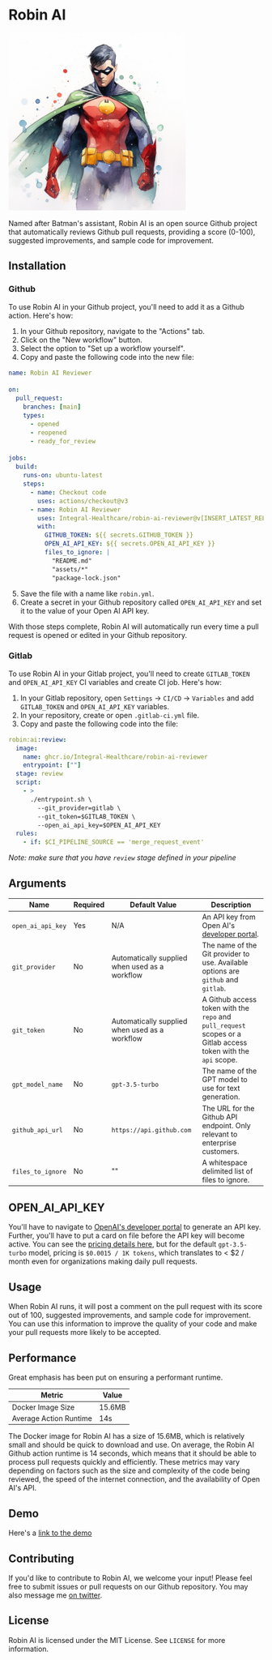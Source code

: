 # Robin AI

<img src="/assets/robin.png" alt="Robin watercolor image" style="width: 350px;"/>

Named after Batman's assistant, Robin AI is an open source Github project that automatically reviews Github pull requests, providing a score (0-100), suggested improvements, and sample code for improvement.

## Installation

### Github

To use Robin AI in your Github project, you'll need to add it as a Github action. Here's how:

1. In your Github repository, navigate to the "Actions" tab.
2. Click on the "New workflow" button.
3. Select the option to "Set up a workflow yourself".
4. Copy and paste the following code into the new file:

```yml
name: Robin AI Reviewer

on:
  pull_request:
    branches: [main]
    types:
      - opened
      - reopened
      - ready_for_review

jobs:
  build:
    runs-on: ubuntu-latest
    steps:
      - name: Checkout code
        uses: actions/checkout@v3
      - name: Robin AI Reviewer
        uses: Integral-Healthcare/robin-ai-reviewer@v[INSERT_LATEST_RELEASE]
        with:
          GITHUB_TOKEN: ${{ secrets.GITHUB_TOKEN }}
          OPEN_AI_API_KEY: ${{ secrets.OPEN_AI_API_KEY }}
          files_to_ignore: |
            "README.md"
            "assets/*"
            "package-lock.json"
```

5. Save the file with a name like `robin.yml`.
6. Create a secret in your Github repository called `OPEN_AI_API_KEY` and set it to the value of your Open AI API key.

With those steps complete, Robin AI will automatically run every time a pull request is opened or edited in your Github repository.

### Gitlab

To use Robin AI in your Gitlab project, you'll need to create `GITLAB_TOKEN` and `OPEN_AI_API_KEY` CI variables and create CI job. Here's how:

1. In your Gitlab repository, open `Settings` -> `CI/CD` -> `Variables` and add `GITLAB_TOKEN` and `OPEN_AI_API_KEY` variables.
2. In your repository, create or open `.gitlab-ci.yml` file.
3. Copy and paste the following code into the file:

```yml
robin:ai:review:
  image:
    name: ghcr.io/Integral-Healthcare/robin-ai-reviewer
    entrypoint: [""]
  stage: review
  script:
    - >
      ./entrypoint.sh \
        --git_provider=gitlab \
        --git_token=$GITLAB_TOKEN \
        --open_ai_api_key=$OPEN_AI_API_KEY
  rules:
    - if: $CI_PIPELINE_SOURCE == 'merge_request_event'
```

_Note: make sure that you have `review` stage defined in your pipeline_

## Arguments

| Name | Required | Default Value | Description |
|--|--|--|--|
| `open_ai_api_key` | Yes | N/A | An API key from Open AI's [developer portal](https://platform.openai.com/account/api-keys). |
| `git_provider` | No | Automatically supplied when used as a workflow | The name of the Git provider to use. Available options are `github` and `gitlab`. |
| `git_token` | No | Automatically supplied when used as a workflow | A Github access token with the `repo` and `pull_request` scopes or a Gitlab access token with the `api` scope. |
| `gpt_model_name` | No  | `gpt-3.5-turbo` | The name of the GPT model to use for text generation. |
| `github_api_url` | No  | `https://api.github.com` | The URL for the Github API endpoint. Only relevant to enterprise customers.  |
| `files_to_ignore` | No  | "" | A whitespace delimited list of files to ignore. |

## OPEN_AI_API_KEY

You'll have to navigate to [OpenAI's developer portal](https://platform.openai.com/account/api-keys) to generate an API key. Further, you'll have to put a card on file before the API key will become active. You can see the [pricing details here](https://openai.com/pricing), but for the default `gpt-3.5-turbo` model, pricing is `$0.0015 / 1K tokens`, which translates to < $2 / month even for organizations making daily pull requests.

## Usage

When Robin AI runs, it will post a comment on the pull request with its score out of 100, suggested improvements, and sample code for improvement. You can use this information to improve the quality of your code and make your pull requests more likely to be accepted. 

## Performance
Great emphasis has been put on ensuring a performant runtime.

| Metric | Value |
|--|--|
| Docker Image Size | 15.6MB |
| Average Action Runtime | 14s |

The Docker image for Robin AI has a size of 15.6MB, which is relatively small and should be quick to download and use. On average, the Robin AI Github action runtime is 14 seconds, which means that it should be able to process pull requests quickly and efficiently. These metrics may vary depending on factors such as the size and complexity of the code being reviewed, the speed of the internet connection, and the availability of Open AI's API.

## Demo

Here's a [link to the demo](https://twitter.com/johnkuhn58/status/1656460223685509122)

## Contributing

If you'd like to contribute to Robin AI, we welcome your input! Please feel free to submit issues or pull requests on our Github repository. You may also message me [on twitter](https://twitter.com/johnkuhn58/).

## License

Robin AI is licensed under the MIT License. See `LICENSE` for more information.
